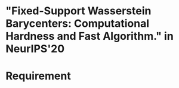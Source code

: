 # "Fixed-Support Wasserstein Barycenters: Computational Hardness and Fast Algorithm." in NeurIPS'20 

# Requirement
